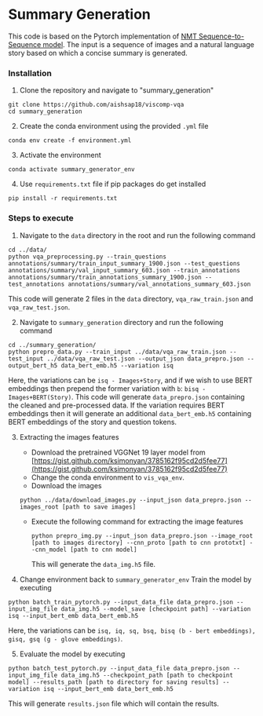 
# Summary Generation

This code is based on the Pytorch implementation of [NMT Sequence-to-Sequence model](https://github.com/tensorflow/nmt). The input is a sequence of images and a natural language story based on which a concise summary is generated. 

### Installation 

1. Clone the repository and navigate to "summary_generation"
```
git clone https://github.com/aishsap18/viscomp-vqa
cd summary_generation
```

2. Create the conda environment using the provided `.yml` file
```
conda env create -f environment.yml
```

3. Activate the environment
```
conda activate summary_generator_env
```

4. Use `requirements.txt` file if pip packages do get installed
```
pip install -r requirements.txt
```


### Steps to execute

1. Navigate to the `data` directory in the root and run the following command
```
cd ../data/
python vqa_preprocessing.py --train_questions annotations/summary/train_input_summary_1900.json --test_questions annotations/summary/val_input_summary_603.json --train_annotations annotations/summary/train_annotations_summary_1900.json --test_annotations annotations/summary/val_annotations_summary_603.json 
```
This code will generate 2 files in the `data` directory, `vqa_raw_train.json` and `vqa_raw_test.json`.

2. Navigate to `summary_generation` directory and run the following command
```
cd ../summary_generation/
python prepro_data.py --train_input ../data/vqa_raw_train.json --test_input ../data/vqa_raw_test.json --output_json data_prepro.json --output_bert_h5 data_bert_emb.h5 --variation isq
```
Here, the variations can be `isq - Images+Story`, and if we wish to use BERT embeddings then prepend the former variation with `b`: `bisq - Images+BERT(Story)`. 
This code will generate `data_prepro.json` containing the cleaned and pre-processed data. If the variation requires BERT embeddings then it will generate an additional `data_bert_emb.h5` containing BERT embeddings of the story and question tokens.  

3. Extracting the images features 
	- Download the pretrained VGGNet 19 layer model from [https://gist.github.com/ksimonyan/3785162f95cd2d5fee77](https://gist.github.com/ksimonyan/3785162f95cd2d5fee77)
	- Change the conda environment to `vis_vqa_env`.
	- Download the images 
	```
	python ../data/download_images.py --input_json data_prepro.json --images_root [path to save images]
	```
	- Execute the following command for extracting the image features
		```
		python prepro_img.py --input_json data_prepro.json --image_root [path to images directory] --cnn_proto [path to cnn prototxt] --cnn_model [path to cnn model]
		```
		This will generate the `data_img.h5` file.

4. Change environment back to `summary_generator_env` Train the model by executing 
```
python batch_train_pytorch.py --input_data_file data_prepro.json --input_img_file data_img.h5 --model_save [checkpoint path] --variation isq --input_bert_emb data_bert_emb.h5
```
Here, the variations can be `isq, iq, sq, bsq, bisq (b - bert embeddings), gisq, gsq (g - glove embeddings)`. 

5. Evaluate the model by executing 
```
python batch_test_pytorch.py --input_data_file data_prepro.json --input_img_file data_img.h5 --checkpoint_path [path to checkpoint model] --results_path [path to directory for saving results] --variation isq --input_bert_emb data_bert_emb.h5
```
This will generate `results.json` file which will contain the results.
